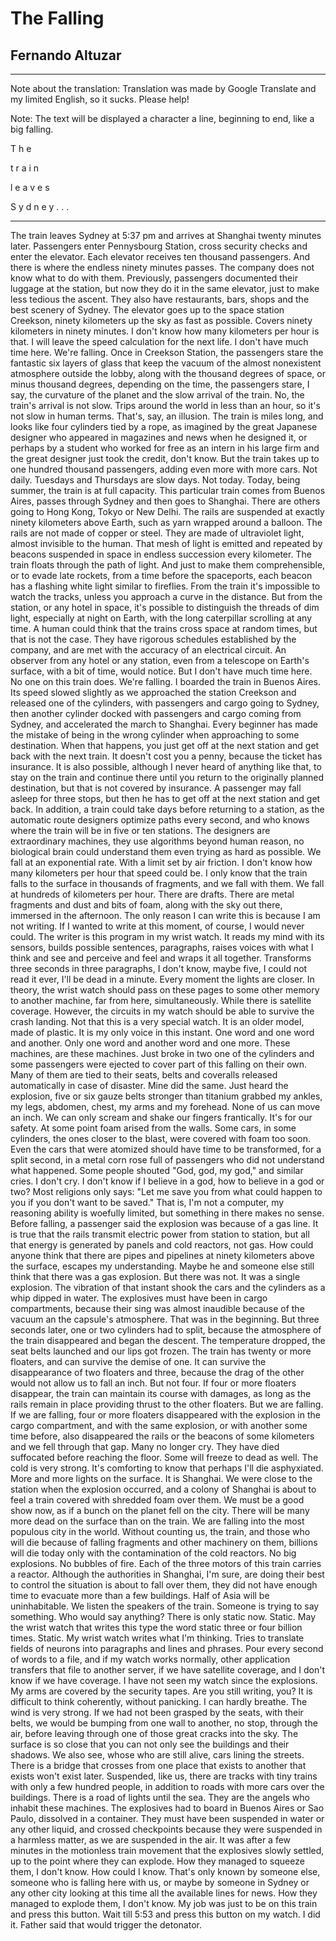 # The Falling
## Fernando Altuzar

***

Note about the translation: Translation was made by Google Translate and my limited English, so it sucks. Please help!

Note: The text will be displayed a character a line, beginning to end, like a big falling. 

T
h
e

t
r
a
i
n

l
e
a
v
e
s

S
y
d
n
e
y
.
.
.

***

The train leaves Sydney at 5:37 pm and arrives at Shanghai twenty minutes later. Passengers enter Pennysbourg Station, cross security checks and enter the elevator. Each elevator receives ten thousand passengers. And there is where the endless ninety minutes passes. The company does not know what to do with them. Previously, passengers documented their luggage at the station, but now they do it in the same elevator, just to make less tedious the ascent. They also have restaurants, bars, shops and the best scenery of Sydney.
The elevator goes up to the space station Creekson, ninety kilometers up the sky as fast as possible. Covers ninety kilometers in ninety minutes. I don't know how many kilometers per hour is that. I will leave the speed calculation for the next life.
I don't have much time here. We're falling.
Once in Creekson Station, the passengers stare the fantastic six layers of glass that keep the  vacuum of the almost nonexistent atmosphere outside the lobby, along with the thousand degrees of space, or minus thousand degrees, depending on the time, the passengers stare, I say, the curvature of the planet and the slow arrival of the train. No, the train's arrival is not slow. Trips around the world in less than an hour, so it's not slow in human terms. That's, say, an illusion. The train is miles long, and looks like four cylinders tied by a rope, as imagined by the great Japanese designer who appeared in magazines and news when he designed it, or perhaps by a student who worked for free as an intern in his large firm and the great designer just took the credit, don't know. But the train takes up to one hundred thousand passengers, adding even more with more cars. Not daily. Tuesdays and Thursdays are slow days. Not today. Today, being summer, the train is at full capacity.
This particular train comes from Buenos Aires, passes through Sydney and then goes to Shanghai. There are others going to Hong Kong, Tokyo or New Delhi.
The rails are suspended at exactly ninety kilometers above Earth, such as yarn wrapped around a balloon. The rails are not made of copper or steel. They are made of ultraviolet light, almost invisible to the human. That mesh of light is emitted and repeated by beacons suspended in space in endless succession every kilometer. The train floats through the path of light. And just to make them comprehensible, or to evade late rockets, from a time before the spaceports, each beacon has a flashing white light similar to fireflies.
From the train it's impossible to watch the tracks, unless you approach a curve in the distance. But from the station, or any hotel in space, it's possible to distinguish the threads of dim light, especially at night on Earth, with the long caterpillar scrolling at any time. A human could think that the trains cross space at random times, but that is not the case. They have rigorous schedules established by the company, and are met with the accuracy of an electrical circuit. An observer from any hotel or any station, even from a telescope on Earth's surface, with a bit of time, would notice.
But I don't have much time here. No one on this train does. We're falling.
I boarded the train in Buenos Aires. Its speed slowed slightly as we approached the station Creekson and released one of the cylinders, with passengers and cargo going to Sydney, then another cylinder docked with passengers and cargo coming from Sydney, and accelerated the march to Shanghai.
Every beginner has made the mistake of being in the wrong cylinder when approaching to some destination. When that happens, you just get off at the next station and get back with the next train. It doesn't cost you a penny, because the ticket has insurance. It is also possible, although I never heard of anything like that, to stay on the train and continue there until you return to the originally planned destination, but that is not covered by insurance. A passenger may fall asleep for three stops, but then he has to get off at the next station and get back. In addition, a train could take days before returning to a station, as the automatic route designers optimize paths every second, and who knows where the train will be in five or ten stations. The designers are extraordinary machines, they use algorithms beyond human reason, no biological brain could understand them even trying as hard as possible.
We fall at an exponential rate. With a limit set by air friction. I don't know how many kilometers per hour that speed could be. I only know that the train falls to the surface in thousands of fragments, and we fall with them.
We fall at hundreds of kilometers per hour. There are drafts. There are metal fragments and dust and bits of foam, along with the sky out there, immersed in the afternoon. The only reason I can write this is because I am not writing. If I wanted to write at this moment, of course, I would never could. The writer is this program in my wrist watch. It reads my mind with its sensors, builds possible sentences, paragraphs, raises voices with what I think and see and perceive and feel and wraps it all together. Transforms three seconds in three paragraphs, I don't know, maybe five, I could not read it ever, I'll be dead in a minute. Every moment the lights are closer.
In theory, the wrist watch should pass on these pages to some other memory to another machine, far from here, simultaneously. While there is satellite coverage. However, the circuits in my watch should be able to survive the crash landing. Not that this is a very special watch. It is an older model, made of plastic. It is my only voice in this instant.
One word and one word and another. Only one word and another word and one more.
These machines, are these machines.
Just broke in two one of the cylinders and some passengers were ejected to cover part of this falling on their own. Many of them are tied to their seats, belts and coveralls released automatically in case of disaster. Mine did the same. Just heard the explosion, five or six gauze belts stronger than titanium grabbed my ankles, my legs, abdomen, chest, my arms and my forehead. None of us can move an inch. We can only scream and shake our fingers frantically. It's for our safety.
At some point foam arised from the walls. Some cars, in some cylinders, the ones closer to the blast, were covered with foam too soon. Even the cars that were atomized should have time to be transformed, for a split second, in a metal corn rose full of passengers who did not understand what happened.
Some people shouted "God, god, my god," and similar cries. I don't cry. I don't know if I believe in a god, how to believe in a god or two? Most religions only says: "Let me save you from what could happen to you if you don't want to be saved." That is, I'm not a computer, my reasoning ability is woefully limited, but something in there makes no sense.
Before falling, a passenger said the explosion was because of a gas line. It is true that the rails transmit electric power from station to station, but all that energy is generated by panels and cold reactors, not gas. How could anyone think that there are pipes and pipelines at ninety kilometers above the surface, escapes my understanding.
Maybe he and someone else still think that there was a gas explosion. But there was not.
It was a single explosion. The vibration of that instant shook the cars and the cylinders as a whip dipped in water. The explosives must have been in cargo compartments, because their sing was almost inaudible because of the vacuum an the capsule's atmosphere. That was in the beginning. But three seconds later, one or two cylinders had to split, because the atmosphere of the train disappeared and began the descent. The temperature dropped, the seat belts launched and our lips got frozen.
The train has twenty or more floaters, and can survive the demise of one. It can survive the disappearance of two floaters and three, because the drag of the other would not allow us to fall an inch. But not four. If four or more floaters disappear, the train can maintain its course with damages, as long as the rails remain in place providing thrust to the other floaters. But we are falling. If we are falling, four or more floaters disappeared with the explosion in the cargo compartment, and with the same explosion, or with another some time before, also disappeared the rails or the beacons of some kilometers and we fell through that gap.
Many no longer cry. They have died suffocated before reaching the floor. Some will freeze to dead as well. The cold is very strong. It's comforting to know that perhaps I'll die asphyxiated.
More and more lights on the surface. It is Shanghai. We were close to the station when the explosion occurred, and a colony of Shanghai is about to feel a train covered with shredded foam over them. We must be a good show now, as if a bunch on the planet fell on the city. There will be many more dead on the surface than on the train.
We are falling into the most populous city in the world. Without counting us, the train, and those who will die because of falling fragments and other machinery on them, billions will die today only with the contamination of the cold reactors. No big explosions. No bubbles of fire. Each of the three motors of this train carries a reactor. Although the authorities in Shanghai, I'm sure, are doing their best to control the situation is about to fall over them, they did not have enough time to evacuate more than a few buildings. Half of Asia will be uninhabitable.
We listen the speakers of the train. Someone is trying to say something. Who would say anything?
There is only static now. Static. May the wrist watch that writes this type the word static three or four billion times. Static.
My wrist watch writes what I'm thinking. Tries to translate fields of neurons into paragraphs and lines and phrases. Pour every second of words to a file, and if my watch works normally, other application transfers that file to another server, if we have satellite coverage, and I don't know if we have coverage. I have not seen my watch since the explosions. My arms are covered by the security tapes. Are you still writing, you? It is difficult to think coherently, without panicking. I can hardly breathe.
The wind is very strong. If we had not been grasped by the seats, with their belts, we would be bumping from one wall to another, no stop, through the air, before leaving through one of those great cracks into the sky.
The surface is so close that you can not only see the buildings and their shadows. We also see, whose who are still alive, cars lining the streets. There is a bridge that crosses from one place that exists to another that exists won't exist later. Suspended, like us, there are tracks with tiny trains with only a few hundred people, in addition to roads with more cars over the buildings. There is a road of lights until the sea.
They are the angels who inhabit these machines.
The explosives had to board in Buenos Aires or Sao Paulo, dissolved in a container. They must have been suspended in water or any other liquid, and crossed checkpoints because they were suspended in a harmless matter, as we are suspended in the air. It was after a few minutes in the motionless train movement that the explosives slowly settled, up to the point where they can explode. How they managed to squeeze them, I don't know. How could I know. That's only known by someone else, someone who is falling here with us, or maybe by someone in Sydney or any other city looking at this time all the available lines for news.
How they managed to explode them, I don't know.
My job was just to be on this train and press this button. Wait till 5:53 and press this button on my watch. I did it. Father said that would trigger the detonator.

